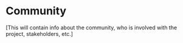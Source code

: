 # Community

[This will contain info about the community, who is involved with the project, stakeholders, etc.]
